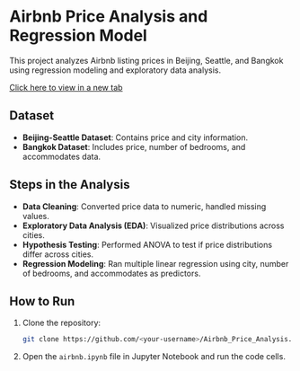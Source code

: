# Airbnb Price Analysis and Regression Model

This project analyzes Airbnb listing prices in Beijing, Seattle, and Bangkok using regression modeling and exploratory data analysis.

<a href="https://josephvtranx.github.io/-AirBnB-Prices/airbnb.html" target="_blank">Click here to view in a new tab</a>

## Dataset
- **Beijing-Seattle Dataset**: Contains price and city information.
- **Bangkok Dataset**: Includes price, number of bedrooms, and accommodates data.

## Steps in the Analysis
- **Data Cleaning**: Converted price data to numeric, handled missing values.
- **Exploratory Data Analysis (EDA)**: Visualized price distributions across cities.
- **Hypothesis Testing**: Performed ANOVA to test if price distributions differ across cities.
- **Regression Modeling**: Ran multiple linear regression using city, number of bedrooms, and accommodates as predictors.
  
## How to Run
1. Clone the repository:
    ```bash
    git clone https://github.com/<your-username>/Airbnb_Price_Analysis.git
    ```
2. Open the `airbnb.ipynb` file in Jupyter Notebook and run the code cells.
